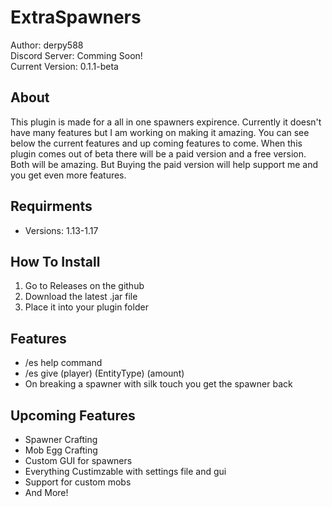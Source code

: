 # ExtraSpawners
Author: derpy588  
Discord Server: Comming Soon!  
Current Version: 0.1.1-beta
## About
This plugin is made for a all in one spawners expirence. Currently it doesn't have many features but I am working on making it amazing. You can see below the current features and up coming features to come. When this plugin comes out of beta there will be a paid version and a free version. Both will be amazing. But Buying the paid version will help support me and you get even more features.

## Requirments
- Versions: 1.13-1.17

## How To Install
1. Go to Releases on the github
2. Download the latest .jar file
3. Place it into your plugin folder

## Features
- /es help command
- /es give (player) (EntityType) (amount)
- On breaking a spawner with silk touch you get the spawner back

## Upcoming Features
- Spawner Crafting
- Mob Egg Crafting
- Custom GUI for spawners
- Everything Custimzable with settings file and gui
- Support for custom mobs
- And More!

